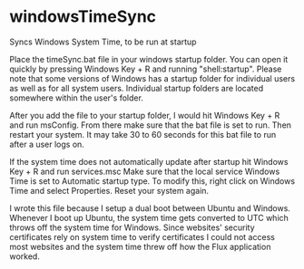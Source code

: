 # windowsTimeSync
Syncs Windows System Time, to be run at startup

Place the timeSync.bat file in your windows startup folder. You can open it quickly by pressing Windows Key + R and running "shell:startup". Please note that some versions of Windows has a startup folder for individual users as well as for all system users. Individual startup folders are located somewhere within the user's folder. 

After you add the file to your startup folder, I would hit Windows Key + R and run msConfig. From there make sure that the bat file is set to run. Then restart your system. It may take 30 to 60 seconds for this bat file to run after a user logs on. 

If the system time does not automatically update after startup hit Windows Key + R and run services.msc Make sure that the local service Windows Time is set to Automatic startup type. To modify this, right click on Windows Time and select Properties. Reset your system again.

I wrote this file because I setup a dual boot between Ubuntu and Windows. Whenever I boot up Ubuntu, the system time gets converted to UTC which throws off the system time for Windows. Since websites' security certificates rely on system time to verify certificates I could not access most websites and the system time threw off how the Flux application worked. 
